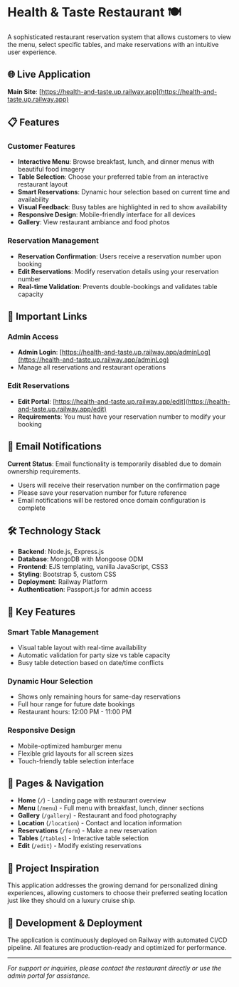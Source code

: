 # Health & Taste Restaurant 🍽️

A sophisticated restaurant reservation system that allows customers to view the menu, select specific tables, and make reservations with an intuitive user experience.

## 🌐 Live Application

**Main Site**: [https://health-and-taste.up.railway.app](https://health-and-taste.up.railway.app)

## 📋 Features

### Customer Features
- **Interactive Menu**: Browse breakfast, lunch, and dinner menus with beautiful food imagery
- **Table Selection**: Choose your preferred table from an interactive restaurant layout
- **Smart Reservations**: Dynamic hour selection based on current time and availability
- **Visual Feedback**: Busy tables are highlighted in red to show availability
- **Responsive Design**: Mobile-friendly interface for all devices
- **Gallery**: View restaurant ambiance and food photos

### Reservation Management
- **Reservation Confirmation**: Users receive a reservation number upon booking
- **Edit Reservations**: Modify reservation details using your reservation number
- **Real-time Validation**: Prevents double-bookings and validates table capacity

## 🔗 Important Links

### Admin Access
- **Admin Login**: [https://health-and-taste.up.railway.app/adminLog](https://health-and-taste.up.railway.app/adminLog)
- Manage all reservations and restaurant operations

### Edit Reservations
- **Edit Portal**: [https://health-and-taste.up.railway.app/edit](https://health-and-taste.up.railway.app/edit)
- **Requirements**: You must have your reservation number to modify your booking

## 📧 Email Notifications

**Current Status**: Email functionality is temporarily disabled due to domain ownership requirements. 

- Users will receive their reservation number on the confirmation page
- Please save your reservation number for future reference
- Email notifications will be restored once domain configuration is complete

## 🛠️ Technology Stack

- **Backend**: Node.js, Express.js
- **Database**: MongoDB with Mongoose ODM
- **Frontend**: EJS templating, vanilla JavaScript, CSS3
- **Styling**: Bootstrap 5, custom CSS
- **Deployment**: Railway Platform
- **Authentication**: Passport.js for admin access

## 🚀 Key Features

### Smart Table Management
- Visual table layout with real-time availability
- Automatic validation for party size vs table capacity
- Busy table detection based on date/time conflicts

### Dynamic Hour Selection
- Shows only remaining hours for same-day reservations
- Full hour range for future date bookings
- Restaurant hours: 12:00 PM - 11:00 PM

### Responsive Design
- Mobile-optimized hamburger menu
- Flexible grid layouts for all screen sizes
- Touch-friendly table selection interface

## 📱 Pages & Navigation

- **Home** (`/`) - Landing page with restaurant overview
- **Menu** (`/menu`) - Full menu with breakfast, lunch, dinner sections
- **Gallery** (`/gallery`) - Restaurant and food photography
- **Location** (`/location`) - Contact and location information
- **Reservations** (`/form`) - Make a new reservation
- **Tables** (`/tables`) - Interactive table selection
- **Edit** (`/edit`) - Modify existing reservations

## 🎯 Project Inspiration

<!-- This project was born after a cruise famous for its food in the caribbean.
Because the experience is everything, and its not always about the food but the location and THE VIEW.

Did you know?
19% of adults want to pick their exact table when making a reservation.
National Household Survey 2020 -->

This application addresses the growing demand for personalized dining experiences, allowing customers to choose their preferred seating location just like they should on a luxury cruise ship.

## 🔧 Development & Deployment

The application is continuously deployed on Railway with automated CI/CD pipeline. All features are production-ready and optimized for performance.

---

*For support or inquiries, please contact the restaurant directly or use the admin portal for assistance.*